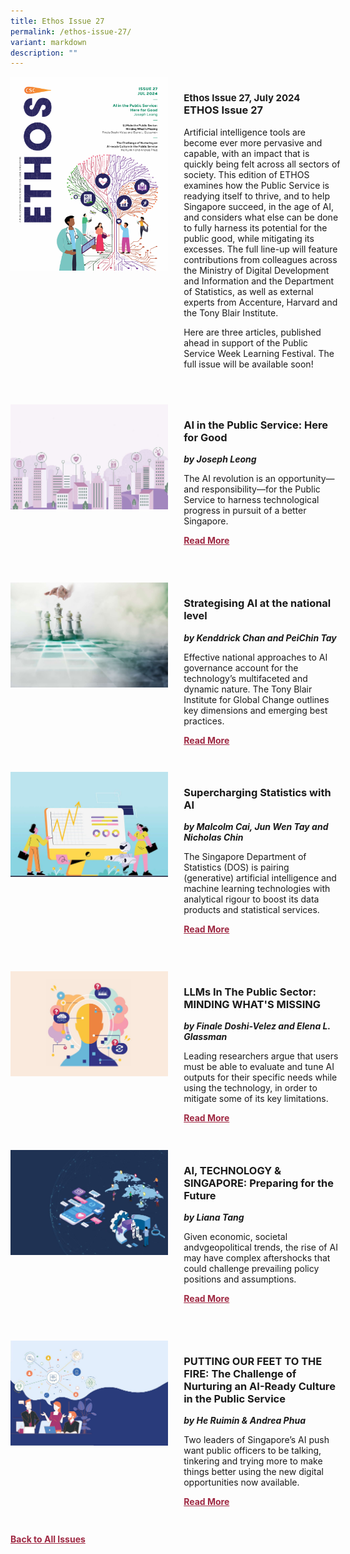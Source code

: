 ```yaml
---
title: Ethos Issue 27
permalink: /ethos-issue-27/
variant: markdown
description: ""
---
```

<style>
table
{ 
border-collapse: separate; 
border-spacing: 30px 10px;
}	
	
.back a
{
	color: #9f2943;
	font-weight: bold;
	}
	


.text
{
	width: 50%;
}	
	
.img1 img
{
margin-top:25px;	
}	
	
.img img
{
margin-top:15px;	
}		
	
	
.cat
{
font-size: 15px;	
}
	
td
{
	border-style : hidden!important;
}
	

#editorial,#section-1,#section-2,#section-3,#section-4
{
	border-bottom: 0.5px solid black;
}
	

.button1 a
{
	color: #9f2943;
	font-weight:bold;
}
	

.grid-container {
	display: grid;
	grid-template-columns: 50% 50%;
	grid-column-gap: 5%;
	margin-bottom: 5%;
	}	
	
@media only screen and (max-width: 600px) {
	.grid-container {
		display: block;
	}
}	
</style>
<div class="grid-container">
        <div><img src="/images/Ethos_Images/Ethos_Issue_27/Ethos_Issue_27.jpg"></div>
	<div><h3><span class="cat">Ethos Issue 27, July 2024</span>
            <br>ETHOS Issue 27</h3>	
            <p>Artificial intelligence tools are become ever more pervasive and capable, with an impact that is quickly being felt across all sectors of society. This edition of ETHOS examines how the Public Service is readying itself to thrive, and to help Singapore succeed, in the age of AI, and considers what else can be done to fully harness its potential for the public good, while mitigating its excesses. The full line-up will feature contributions from colleagues across the Ministry of Digital Development and Information and the Department of Statistics, as well as external experts from Accenture, Harvard and the Tony Blair Institute.</p>
<p> Here are three articles, published ahead in support of the Public Service Week Learning Festival. The full issue will be available soon!</p>
            
            
   <div class="button1"><a target="_blank" href="https://go.gov.sg/digital-issue-12"></a></div></div>
    </div>
    
   <br>
    
<div class="grid-container">
        <div><img src="/images/Ethos_Images/Ethos_Issue_27/AI_in_the_Public_Service_Teaser.jpg"></div>
        <div><h3>AI in the Public Service: Here for Good</h3>
            <b><i>by Joseph Leong</i></b>

               
<p>The AI revolution is an opportunity—and responsibility—for the Public Service to harness technological progress in pursuit of a better Singapore.</p>	
            
<div class="button1"><a href="/ai-in-the-public-service-here-for-good/">Read More</a></div> <br></div></div>

 <br>   
 <div class="grid-container">
        <div><img src="/images/Ethos_Images/Ethos_Issue_27/Strategising_AI_at_the_National_Level_Teaser.jpg"></div>
        <div><h3>Strategising AI at the national level</h3>
            <b><i>by Kenddrick Chan and PeiChin Tay</i></b>
            
<p>Effective national approaches to AI governance account for the technology’s multifaceted and dynamic nature. The Tony Blair Institute for Global Change outlines key dimensions and emerging best practices.</p>	
            
<div class="button1"><a href="/strategising-ai-at-the-national-level/">Read More</a></div><br></div>
    </div>
<div class="grid-container">
        <div><img src="/images/Ethos_Images/Ethos_Issue_27/Supercharging_AI_with_Statistics_Teaser.jpg"></div>
        <div><h3>Supercharging Statistics with AI  </h3>
            <b><i>by Malcolm Cai, Jun Wen Tay and Nicholas Chin</i></b>
            
<p>The Singapore Department of Statistics (DOS) is pairing (generative) artificial intelligence and machine learning technologies with analytical rigour to boost its data products and statistical services.</p>	
            
<div class="button1"><a href="/supercharging-statistics-with-ai/">Read More</a></div><br></div>
    </div>
		
		
		
 <br>   


<div class="grid-container">
        <div><img src="/images/Ethos_Images/Ethos_Issue_27/LLMS_int_the_Public_Sector_teaser.jpg"></div>
        <div><h3>LLMs In The Public Sector: MINDING WHAT'S MISSING</h3>
            <b><i>by Finale Doshi-Velez and Elena L. Glassman</i></b>
            
<p>Leading researchers argue that users must be able to evaluate and tune AI outputs for their specific needs while using the technology, in order to mitigate some of its key limitations.</p>	
            
<div class="button1"><a href="/llms-in-the-public-sector-minding-what-s-missing/">Read More</a></div><br></div>
    </div>
		
		
		
<div class="grid-container">
        <div><img src="/images/Ethos_Images/Ethos_Issue_27/Ai_Technology_Singapore_teaser.jpg"></div>
        <div><h3> AI, TECHNOLOGY &amp; SINGAPORE: Preparing for the Future</h3>
            <b><i>by Liana Tang</i></b>
            
<p>Given economic, societal andvgeopolitical trends, the rise of AI may have complex aftershocks that could challenge prevailing policy positions and assumptions.</p>	
            
<div class="button1"><a href="/ai-technology-singapore-preparing-for-the-future/">Read More</a></div><br></div>
    </div>	

		
 <br>   


<div class="grid-container">
        <div><img src="/images/Ethos_Images/Ethos_Issue_27/putting_our_feet_teaser.jpg"></div>
        <div><h3>PUTTING OUR FEET TO THE FIRE: The Challenge of Nurturing an AI-Ready Culture in the Public Service</h3>
            <b><i>by He Ruimin &amp; Andrea Phua</i></b>
            
<p>Two leaders of Singapore’s AI push want public officers to be talking, tinkering and trying more to make things better using the new digital opportunities now available.</p>	
            
<div class="button1"><a href="/putting-our-feet-to-the-fire-the-challenge-of-nurturing-an-ai-ready-culture-in-the-public-service/">Read More</a></div><br></div>
    </div>	










<div class="back">
<a href="/all-issues/">Back to All Issues</a>
</div>